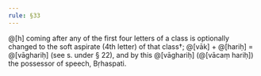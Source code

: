 ```yaml
---
rule: §33
---
```


@[h] coming after any of the first four letters of a class is optionally changed to the soft aspirate (4th letter) of that class†; @[vāk] + @[hariḥ] = @[vāghariḥ] (see s. under § 22), and by this @[vāghariḥ] (@[vācaṃ hariḥ]) the possessor of speech, Bṛhaspati.